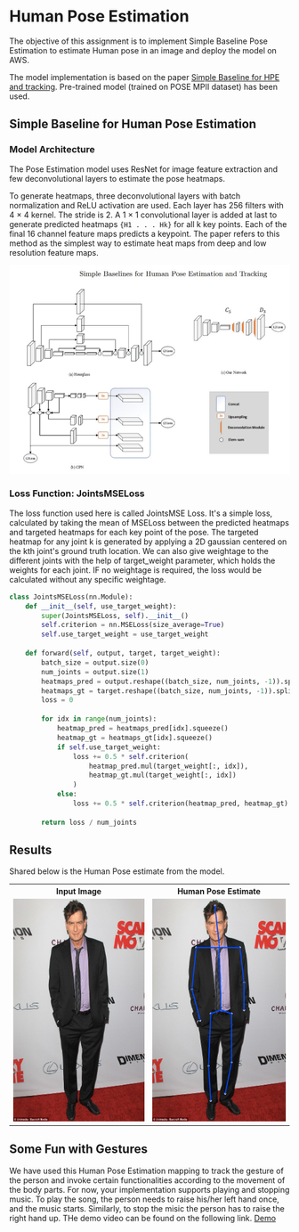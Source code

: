 # Human Pose Estimation

The objective of this assignment is to implement Simple Baseline Pose Estimation to estimate Human pose in an image and deploy the model on AWS.

The model implementation is based on the paper [Simple Baseline for HPE and tracking](https://github.com/Microsoft/human-pose-estimation.pytorch). Pre-trained model (trained on POSE MPII dataset) has been used.

## Simple Baseline for Human Pose Estimation

### Model Architecture

The Pose Estimation model uses ResNet for image feature extraction and few deconvolutional layers to estimate the pose heatmaps.

To generate heatmaps, three deconvolutional layers with batch normalization and ReLU activation are used. Each layer has 256 filters with 4 × 4 kernel. The stride is 2. A 1 × 1 convolutional layer is added at last to generate predicted heatmaps `{H1 . . . Hk}` for all k key points. Each of the final 16 channel feature maps predicts a keypoint. The paper refers to this method as the simplest way to estimate heat maps from deep and low resolution feature maps.

![](https://github.com/akshatjaipuria/AWS-Deployment/blob/master/HumanPoseEstimate/images/model_architecture.JPG)

### Loss Function: JointsMSELoss
The loss function used here is called JointsMSE Loss. It's a simple loss, calculated by taking the mean of MSELoss between the predicted heatmaps and targeted heatmaps for each key point of the pose. The targeted heatmap for any joint k is generated by applying a 2D gaussian centered on the kth joint's ground truth location. We can also give weightage to the different joints with the help of target_weight parameter, which holds the weights for each joint. IF no weightage is required, the loss would be calculated without any specific weightage.

```python
class JointsMSELoss(nn.Module):
    def __init__(self, use_target_weight):
        super(JointsMSELoss, self).__init__()
        self.criterion = nn.MSELoss(size_average=True)
        self.use_target_weight = use_target_weight

    def forward(self, output, target, target_weight):
        batch_size = output.size(0)
        num_joints = output.size(1)
        heatmaps_pred = output.reshape((batch_size, num_joints, -1)).split(1, 1)
        heatmaps_gt = target.reshape((batch_size, num_joints, -1)).split(1, 1)
        loss = 0

        for idx in range(num_joints):
            heatmap_pred = heatmaps_pred[idx].squeeze()
            heatmap_gt = heatmaps_gt[idx].squeeze()
            if self.use_target_weight:
                loss += 0.5 * self.criterion(
                    heatmap_pred.mul(target_weight[:, idx]),
                    heatmap_gt.mul(target_weight[:, idx])
                )
            else:
                loss += 0.5 * self.criterion(heatmap_pred, heatmap_gt)

        return loss / num_joints
```


## Results

Shared below is the Human Pose estimate from the model.

<TABLE>
  <TR>
    <TH>Input Image</TH>
    <TH>Human Pose Estimate</TH>
  </TR>
   <TR>
      <TD><img src="https://github.com/akshatjaipuria/AWS-Deployment/blob/master/HumanPoseEstimate/images/charlie_sheen.jpg" alt="input_image"
	title="inp_img" width="300" height="400" /></TD>
      <TD><img src="https://github.com/akshatjaipuria/AWS-Deployment/blob/master/HumanPoseEstimate/images/charlie_with_pose.jpg" alt="input_image"
	title="pose_img" width="300" height="400" /></TD>
   </TR>
</TABLE>

## Some Fun with Gestures

We have used this Human Pose Estimation mapping to track the gesture of the person and invoke certain functionalities according to the movement of the body parts. For now, your implementation supports playing and stopping music. To play the song, the person needs to raise his/her left hand once, and the music starts. Similarly, to stop the misic the person has to raise the right hand up. THe demo video can be found on the following link.
[Demo](https://drive.google.com/file/d/1h3Ka9SY4qQrd-6-rsW3T6xyQgE1gVUdE/view?usp=sharing)

